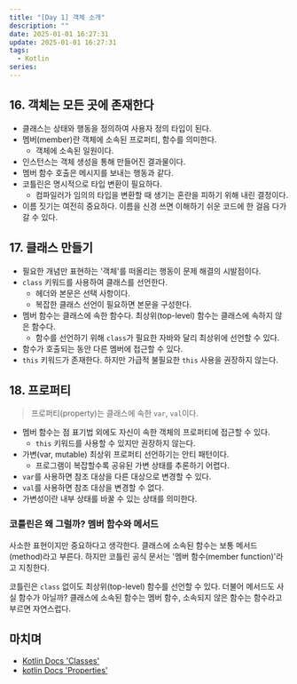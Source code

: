 ```yaml
---
title: "[Day 1] 객체 소개"
description: ""
date: 2025-01-01 16:27:31
update: 2025-01-01 16:27:31
tags:
  - Kotlin
series: 
---
```


## 16. 객체는 모든 곳에 존재한다

- 클래스는 상태와 행동을 정의하여 사용자 정의 타입이 된다.
- 멤버(member)란 객체에 소속된 프로퍼티, 함수를 의미한다.
    - 객체에 소속된 일원이다.
- 인스턴스는 객체 생성을 통해 만들어진 결과물이다.
- 멤버 함수 호출은 메시지를 보내는 행동과 같다.
- 코틀린은 명시적으로 타입 변환이 필요하다.
    - 컴파일러가 임의의 타입을 변환할 때 생기는 혼란을 피하기 위해 내린 결정이다.
- 이름 짓기는 여전히 중요하다. 이름을 신경 쓰면 이해하기 쉬운 코드에 한 걸음 다가갈 수 있다.

## 17. 클래스 만들기

- 필요한 개념만 표현하는 '객체'를 떠올리는 행동이 문제 해결의 시발점이다.
- `class` 키워드를 사용하여 클래스를 선언한다.
    - 헤더와 본문은 선택 사항이다.
    - 복잡한 클래스 선언이 필요하면 본문을 구성한다.
- 멤버 함수는 클래스에 속한 함수다. 최상위(top-level) 함수는 클래스에 속하지 않은 함수다.
    - 함수를 선언하기 위해 `class`가 필요한 자바와 달리 최상위에 선언할 수 있다.
- 함수가 호출되는 동안 다른 멤버에 접근할 수 있다.
- `this` 키워드가 존재한다. 하지만 가급적 불필요한 `this` 사용을 권장하지 않는다.

## 18. 프로퍼티

> 프로퍼티(property)는 클래스에 속한 `var`, `val`이다.

- 멤버 함수는 점 표기법 외에도 자신이 속한 객체의 프로퍼티에 접근할 수 있다.
    - `this` 키워드를 사용할 수 있지만 권장하지 않는다.
- 가변(var, mutable) 최상위 프로퍼티 선언하기는 안티 패턴이다.
    - 프로그램이 복잡할수록 공유된 가변 상태를 추론하기 어렵다.
- `var`를 사용하면 참조 대상을 다른 대상으로 변경할 수 있다.
- `val`를 사용하면 참조 대상을 변경할 수 없다.
- 가변성이란 내부 상태를 바꿀 수 있는 상태를 의미한다.

### 코틀린은 왜 그럴까? 멤버 함수와 메서드

사소한 표현이지만 중요하다고 생각한다. 클래스에 소속된 함수는 보통 메서드(method)라고 부른다. 하지만 코틀린 공식 문서는 '멤버 함수(member function)'라고 지칭한다.

코틀린은 `class` 없이도 최상위(top-level) 함수를 선언할 수 있다. 더불어 메서드도 사실 함수가 아닐까? 클래스에 소속된 함수는 멤버 함수, 소속되지 않은 함수는 함수라고
부르면 자연스럽다.

## 마치며

- [Kotlin Docs 'Classes'](https://kotlinlang.org/docs/classes.html)
- [kotlin Docs 'Properties'](https://kotlinlang.org/docs/properties.html)

